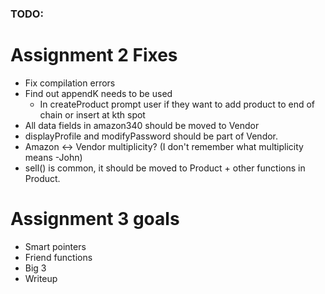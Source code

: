 ### TODO:

# Assignment 2 Fixes
- Fix compilation errors
- Find out appendK needs to be used
  - In createProduct prompt user if they want to add product to end of chain or insert at kth spot
- All data fields in amazon340 should be moved to Vendor
- displayProfile and modifyPassword should be part of Vendor.
- Amazon <-> Vendor multiplicity? (I don't remember what multiplicity means -John)
- sell() is common, it should be moved to Product + other functions in Product.

# Assignment 3 goals
- Smart pointers
- Friend functions
- Big 3
- Writeup
